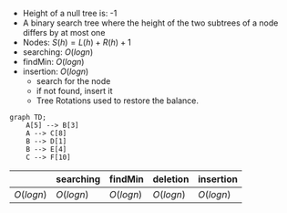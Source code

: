 - Height of a null tree is: -1
- A binary search tree where the height of the two subtrees of a node differs by at most one
- Nodes: $S(h) = L(h) + R(h) + 1$
- searching: $O(log n)$
- findMin: $O(log n)$
- insertion: $O(log n)$
    - search for the node
    - if not found, insert it
    - Tree Rotations used to restore the balance.
```mermaid
graph TD;
    A[5] --> B[3]
    A --> C[8]
    B --> D[1]
    B --> E[4]
    C --> F[10]
```
||searching|findMin|deletion|insertion|
|---|---|---|---|---|
|$O(log n)$|$O(log n)$|$O(log n)$|$O(log n)$|$O(log n)$|